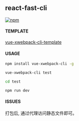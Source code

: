 ## react-fast-cli  

[![npm](https://img.shields.io/badge/downloads-250%2Fmonth-brightgreen.svg)](https://www.npmjs.com/package/vue-xwebpack-cli)

#### TEMPLATE

[vue-xwebpack-cli-template](https://github.com/vue-xwebpack-cli/template)

#### USAGE

```bash
npm install vue-xwebpack-cli -g

vue-xwebpack-cli test

cd test

npm run dev
```


#### ISSUES

打包后, 通过代理访问静态文件即可。 
